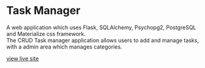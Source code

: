 # Task Manager
A web application which uses Flask, SQLAlchemy, Psychopg2, PostgreSQL and Materialize css framework.  
The CRUD Task manager application allows users to add and manage tasks, with a admin area which manages categories.    

[view live site](https://flask-postgresql-taskmanager.herokuapp.com/)